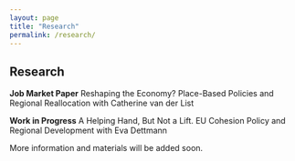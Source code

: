 ```yaml
---
layout: page
title: "Research"
permalink: /research/
---
```


## Research

**Job Market Paper**
Reshaping the Economy? Place-Based Policies and Regional Reallocation
with Catherine van der List

**Work in Progress**
A Helping Hand, But Not a Lift. EU Cohesion Policy and Regional Development
with Eva Dettmann

More information and materials will be added soon.
